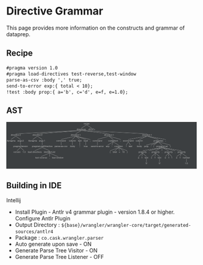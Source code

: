 # Directive Grammar

This page provides more information on the constructs and grammar of dataprep.

## Recipe

```
#pragma version 1.0
#pragma load-directives test-reverse,test-window
parse-as-csv :body ',' true;
send-to-error exp:{ total < 10};
!test :body prop:{ a='b', c='d', e=f, e=1.0};
```

## AST
![AST](grammar-graph.png)

## Building in IDE
Intellij 
  * Install Plugin - Antlr v4 grammar plugin - version  1.8.4 or higher.
Configure Antlr Plugin
  * Output Directory : `${base}/wrangler/wrangler-core/target/generated-sources/antlr4`
  * Package : `co.cask.wrangler.parser`
  * Auto generate upon save - ON
  * Generate Parse Tree Visitor - ON
  * Generate Parse Tree Listener - OFF
